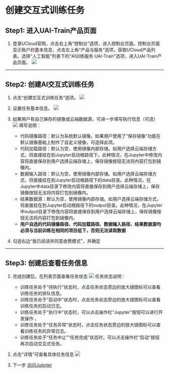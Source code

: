

# 创建交互式训练任务

## Step1: 进入UAI-Train产品页面

1. 登录UCloud官网，点击右上角“控制台”选项，进入控制台页面。控制台页面显示账户的基本信息，点击左上角“产品与服务”选项，获取UCloud产品列表。选择“人工智能”列表下的“AI训练服务 UAI-Train”选项，进入UAI-Train产品页面。 
![](ai/uai-train/images/set-up/ai产品.jpg)

----

## Step2: 创建AI交互式训练任务

1. 点击“创建交互式训练任务”选项。
![](ai/uai-train/images/set-up/createinterjob0.png)

2. 设置任务基本信息。
![](ai/uai-train/images/set-up/createinterjob1.png)

3. 如果用户有自己保存的镜像或云端数据源，可进一步填写执行信息（可选） 
![](ai/uai-train/images/set-up/createinterjob2.png) 
填写说明：
	* 代码镜像路径：默认为系统默认镜像。如果用户使用了“保存镜像”功能在默认镜像基础上制作了自定义镜像，可选择此项。 
	* 代码加载路径：默认为空，使用镜像内部存储。如用户选择云端存储方式，将直接挂在到Jupyter启动根路径下。此种情况，在Jupyter中修改内容将直接保存到用户选择云端存储上，保存镜像按钮无法将内容打包到镜像内。 
	* 数据输入路径：默认为空，使用镜像内部存储。如用户选择云端存储方式，将直接挂在到Jupyter启动根路径下的data目录。此种情况，在Jupyter中data目录下修改内容将直接保存到用户选择云端存储上，保存镜像按钮无法将内容打包到镜像内。 
	* 结果数据源：默认为空，使用镜像内部存储。如用户选择云端存储方式，将直接挂在到Jupyter启动根路径下的output目录。此种情况，在Jupyter中output目录下修改内容将直接保存到用户选择云端存储上，保存镜像按钮无法将内容打包到镜像内。 
	* **用户自选的代码镜像路径、代码加载路径、数据输入路径、结果数据源均必须与当前训练在相同的项目组下，否则无法读取数据**

4. 勾选右边“我已阅读并同意收费模式”，并确定 

----

## Step3: 创建后查看任务信息

1. 完成创建后，在列表页面查看任务状态 
![](ai/uai-train/images/set-up/createinterjob3.png)
任务状态说明：
	* 训练任务处于“待执行”状态时，点击任务状态旁边的放大镜图标可以查看训练任务的排队信息。  
	* 训练任务处于“启动中”状态时，点击任务状态旁边的放大镜图标可以查看训练任务的启动日志。  
	* 训练任务处于“执行中”状态时，可以点击操作栏“Jupyter”按钮可以进行开发操作 。  
	* 训练任务处于“任务异常”状态时，点击任务状态旁边的放大镜图标可以查看训练任务的异常日志。 
	* 训练任务处于“任务中止”“任务完成”状态时，可以点击操作栏“启动”按钮再次启动交互式任务。 

2. 点击“详情”可查看具体任务信息 
![](ai/uai-train/images/set-up/createinterjob4.png)

3. 下一步
       [访问Jupyter](uai-train/guide/console/jupyter)

